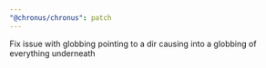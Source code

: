 ```yaml
---
"@chronus/chronus": patch
---
```


Fix issue with globbing pointing to a dir causing into a globbing of everything underneath 
